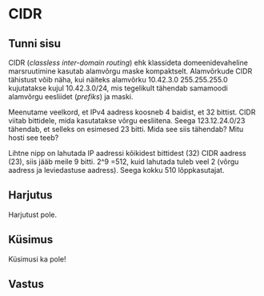 ﻿# CIDR

## Tunni sisu

CIDR (*classless inter-domain routing*) ehk klassideta domeenidevaheline marsruutimine kasutab alamvõrgu maske kompaktselt. Alamvõrkude CIDR tähistust võib näha, kui näiteks alamvõrku 10.42.3.0 255.255.255.0 kujutatakse kujul 10.42.3.0/24, mis tegelikult tähendab samamoodi alamvõrgu eesliidet (*prefiks*) ja maski.

Meenutame veelkord, et IPv4 aadress koosneb 4 baidist, et 32 bittist. CIDR viitab bittidele, mida kasutatakse võrgu eesliitena. Seega 123.12.24.0/23 tähendab, et selleks on esimesed 23 bitti. Mida see siis tähendab? Mitu hosti see teeb?

Lihtne nipp on lahutada IP aadressi kõikidest bittidest (32) CIDR aadress (23), siis jääb meile 9 bitti. 2^9 =512, kuid lahutada tuleb veel 2 (võrgu aadress ja leviedastuse aadress). Seega kokku 510 lõppkasutajat.

## Harjutus

Harjutust pole.

## Küsimus

Küsimusi ka pole!

## Vastus
